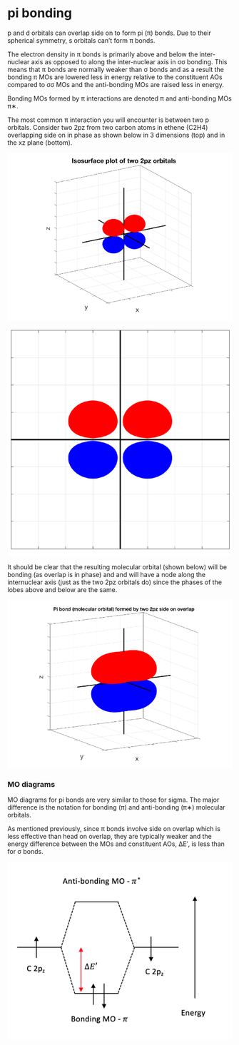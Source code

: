 # pi bonding

p and d orbitals can overlap side on to form pi (π) bonds. Due to their spherical symmetry, s orbitals can’t form π bonds. 

The electron density in π bonds is primarily above and below the inter-nuclear axis as opposed to along the inter-nuclear axis in σσ bonding. This means that π bonds are normally weaker than σ bonds and as a result the bonding π MOs are lowered less in energy relative to the constituent AOs compared to σσ MOs and the anti-bonding MOs are raised less in energy. 

Bonding MOs formed by π interactions are denoted π and anti-bonding MOs π∗.

The most common π interaction you will encounter is between two p orbitals. Consider two 2pz from two carbon atoms in ethene (C2H4) overlapping side on in phase as shown below in 3 dimensions (top) and in the xz plane (bottom).

![alt text](https://github.com/Oxbridge-Science-Academy/Chemistry_Courses/blob/master/Molecular_Orbitals_%26_Bonding/Figures/two%202pz%20side%20on%20in%20phase.png)

![alt text](https://github.com/Oxbridge-Science-Academy/Chemistry_Courses/blob/master/Molecular_Orbitals_%26_Bonding/Figures/two%202pz%20side%20on%20in%20phase%202.png)

It should be clear that the resulting molecular orbital (shown below) will be bonding (as overlap is in phase) and and will have a node along the internuclear axis (just as the two 2pz orbitals do) since the phases of the lobes above and below are the same. 

![alt text](https://github.com/Oxbridge-Science-Academy/Chemistry_Courses/blob/master/Molecular_Orbitals_%26_Bonding/Figures/two%202pz%20side%20on%20MO.png)

### MO diagrams 
MO diagrams for pi bonds are very similar to those for sigma. The major difference is the notation for bonding (π) and anti-bonding (π∗) molecular orbitals.

As mentioned previously, since π bonds involve side on overlap which is less effective than head on overlap, they are typically weaker and the energy difference between the MOs and constituent AOs, ΔE′, is less than for  σ bonds.  

![alt text](https://github.com/Oxbridge-Science-Academy/Chemistry_Courses/blob/master/Molecular_Orbitals_%26_Bonding/Figures/Pi%20MO%20diagram.png)
